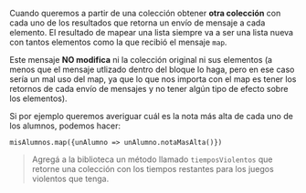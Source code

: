 Cuando queremos a partir de una colección obtener **otra colección** con cada uno de los resultados que retorna un envío de mensaje a cada elemento. El resultado de mapear una lista siempre va a ser una lista nueva con tantos elementos como la que recibió el mensaje `map`.

Este mensaje **NO modifica** ni la colección original ni sus elementos (a menos que el mensaje utlizado dentro del bloque lo haga, pero en ese caso sería un mal uso del map, ya que lo que nos importa con el map es tener los retornos de cada envío de mensajes y no tener algún tipo de efecto sobre los elementos).

Si por ejemplo queremos averiguar cuál es la nota más alta de cada uno de los alumnos, podemos hacer:

```wollok
misAlumnos.map({unAlumno => unAlumno.notaMasAlta()})
```

> Agregá a la biblioteca un método llamado `tiemposViolentos` que retorne una colección con los tiempos restantes para los juegos violentos que tenga.
